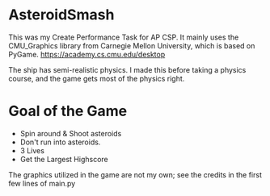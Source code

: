 # AsteroidSmash
This was my Create Performance Task for AP CSP.
It mainly uses the CMU_Graphics library from Carnegie Mellon University, which is based on PyGame. https://academy.cs.cmu.edu/desktop

The ship has semi-realistic physics. I made this before taking a physics course, and the game gets most of the physics right.


# Goal of the Game
- Spin around & Shoot asteroids
- Don't run into asteroids.
- 3 Lives
- Get the Largest Highscore





The graphics utilized in the game are not my own; see the credits in the first few lines of main.py
